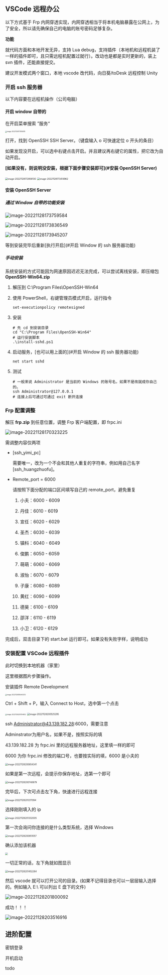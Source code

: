 ## VSCode 远程办公

以下方式基于 Frp 内网穿透实现，内网穿透相当于将本机电脑暴露在公网上，为了安全，所以请先确保自己的电脑的账号密码足够复杂。



**功能**

就代码方面和本地开发无异，支持 Lua debug，支持插件（本地机和远程机装了一样的插件即可，且只需远程机配置过就行）。改动也是都是实时更新的，装上 svn 插件，还能直接提交。

建议开发模式两个窗口，本地 vscode 改代码，向日葵/toDesk 远程控制 Unity 



### 开启 ssh 服务器

以下内容要在远程机操作（公司电脑）



#### 开启 window 自带的

在开启菜单搜索 ”服务“

<img src="https://newbility523-1252413540.cos.ap-guangzhou.myqcloud.com/PicBedimage-20221128173106810.png" alt="image-20221128173106810" style="zoom: 33%;" />



打开，找到 OpenSSH SSH Server。（键盘输入 o 可快速定位 o 开头的条目）

如果发现没开启，可以选中右键点击开启。并且建议再右键它的属性，把它改为自动开启。

**[如果没有，则说明没安装，根据下面步骤安装即可](#安装 OpenSSH Server)**

<img src="https://newbility523-1252413540.cos.ap-guangzhou.myqcloud.com/PicBedimage-20221128172858130.png" alt="image-20221128172858130" style="zoom:50%;" />



<img src="https://newbility523-1252413540.cos.ap-guangzhou.myqcloud.com/PicBedimage-20221128173414962.png" alt="image-20221128173414962" style="zoom:50%;" />



#### 安装 OpenSSH Server

##### 通过 Window 自带的功能安装

![image-20221128173759584](https://newbility523-1252413540.cos.ap-guangzhou.myqcloud.com/PicBedimage-20221128173759584.png)



![image-20221128173836549](https://newbility523-1252413540.cos.ap-guangzhou.myqcloud.com/PicBedimage-20221128173836549.png)

![image-20221128173945207](https://newbility523-1252413540.cos.ap-guangzhou.myqcloud.com/PicBedimage-20221128173945207.png)

等到安装完毕后重新[执行开启](#开启 Window 的 ssh 服务器功能) 



##### 手动安装

系统安装的方式可能因为网速原因迟迟无法完成，可以尝试离线安装，即压缩包 **OpenSSH-Win64.zip**

1. 解压到 C:\Program Files\OpenSSH-Win64

2. 使用 PowerShell，右键管理员模式开启，运行指令 

   ```shell
   set-executionpolicy remotesigned
   ```

3. 安装

   ```shell
   # 先 cd 到安装目录
   cd "C:\Program Files\OpenSSH-Win64"
   # 运行安装脚本
   .\install-sshd.ps1
   ```

4. 启动服务，[也可以用上面的](#开启 Window 的 ssh 服务器功能) 

   ```shell
   net start sshd
   ```

5. 测试

   ```shell
   # 一般来说 Administrator 是当前的 Windows 的账号名，如果不是改就成你自己的。
   ssh Administrator@127.0.0.1
   # 连接上后可通过可通过 exit 断开连接
   ```

   

### Frp 配置调整

解压 **frp.zip** 到任意位置，调整 Frp 客户端配置，即 frpc.ini

![image-20221128170323225](https://newbility523-1252413540.cos.ap-guangzhou.myqcloud.com/PicBedimage-20221128170323225.png)

需调整内容仅两项

* [ssh_yimi_pc] 

  需要唯一，改为一个不会和其他人重复的字符串，例如用自己名字 [ssh_huangzhuofu]。

* Remote_port = 6000

  请按照下面分配的端口区间填写自己的 remote_port，避免重复

  1. 小夫：6000 - 6009

  2. 丹佳：6010 - 6019

  3. 宣任：6020 - 6029

  4. 圣杰：6030 - 6039

  5. 镇科：6040 - 6049

  6. 俊鹏：6050 - 6059

  7. 萌萌：6060 - 6069

  8. 淑怡：6070 - 6079

  9. 子康：6080 - 6089

  10. 黄红：6090 - 6099

  11. 德昊：6100 - 6109

  12. 邵洋：6110 - 6119

  13. 小卫：6120 - 6129

      

完成后，双击目录下的 start.bat 运行即可。如果没有失败字样，说明成功



### 安装配置 VSCode 远程插件

此时切换到本地机器（家里）

这里根据图片步骤操作。

安装插件 Remote Development

<img src="https://newbility523-1252413540.cos.ap-guangzhou.myqcloud.com/PicBedimage-20221128195443313.png" alt="image-20221128195443313" style="zoom:33%;" />



Ctrl + Shift + P，输入 Connect to Host，选中第一个点击

<img src="https://newbility523-1252413540.cos.ap-guangzhou.myqcloud.com/PicBedimage-20221128200154853.png" alt="image-20221128200154853" style="zoom:33%;" />

<img src="https://newbility523-1252413540.cos.ap-guangzhou.myqcloud.com/PicBedimage-20221128200525295.png" alt="image-20221128200525295" style="zoom: 50%;" />



ssh Administrator@43.139.182.28:6000，需要注意

Adminstrator为用户名，如果不是，按照实际的填

43.139.182.28 为 frpc.ini 里的远程服务器地址，这里填一样的即可

6000 为你 frpc.ini 修改的端口号，也要按实际的填，6000 是小夫的

<img src="https://newbility523-1252413540.cos.ap-guangzhou.myqcloud.com/PicBedimage-20221128200654341.png" alt="image-20221128200654341" style="zoom:50%;" />



如果是第一次远程，会提示你保存地址，选第一个即可

<img src="https://newbility523-1252413540.cos.ap-guangzhou.myqcloud.com/PicBedimage-20221128200740679.png" alt="image-20221128200740679" style="zoom:50%;" />



完毕后，下次可点击左下角，快速进行远程连接

<img src="https://newbility523-1252413540.cos.ap-guangzhou.myqcloud.com/PicBedimage-20221128201217094.png" alt="image-20221128201217094" style="zoom:50%;" />



选择刚刚填入的 ip

<img src="https://newbility523-1252413540.cos.ap-guangzhou.myqcloud.com/PicBedimage-20221128201332005.png" alt="image-20221128201332005" style="zoom:50%;" />



第一次会询问你连接的是什么类型系统，选择 Windows

<img src="https://newbility523-1252413540.cos.ap-guangzhou.myqcloud.com/PicBedimage-20221128200851057.png" alt="image-20221128200851057" style="zoom:50%;" />

确认添加该机器

<img src="https://newbility523-1252413540.cos.ap-guangzhou.myqcloud.com/PicBedimage-20221128200958062.png" style="zoom:50%;" />



一切正常的话，左下角就如图显示

<img src="https://newbility523-1252413540.cos.ap-guangzhou.myqcloud.com/PicBedimage-20221128201452264.png" alt="image-20221128201452264" style="zoom:50%;" />



然后 vscode 就可以打开公司的目录。(如果不记得目录也可以一层层输入选择的。例如输入 E:\ 可以列出 E 盘下的文件)

![image-20221128201800092](https://newbility523-1252413540.cos.ap-guangzhou.myqcloud.com/PicBedimage-20221128201800092.png)



成功！！！

![image-20221128203516916](https://newbility523-1252413540.cos.ap-guangzhou.myqcloud.com/PicBedimage-20221128203516916.png)

## 进阶配置

密钥登录

开机启动

todo